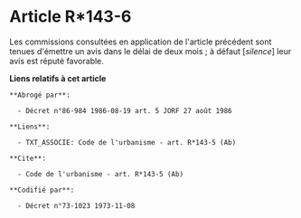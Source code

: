 # Article R*143-6

Les commissions consultées en application de l'article précédent sont tenues d'émettre un avis dans le délai de deux mois ; à
défaut [*silence*] leur avis est réputé favorable.

**Liens relatifs à cet article**

	**Abrogé par**:

	  - Décret n°86-984 1986-08-19 art. 5 JORF 27 août 1986

	**Liens**:

	  - TXT_ASSOCIE: Code de l'urbanisme - art. R*143-5 (Ab)

	**Cite**:

	  - Code de l'urbanisme - art. R*143-5 (Ab)

	**Codifié par**:

	  - Décret n°73-1023 1973-11-08

